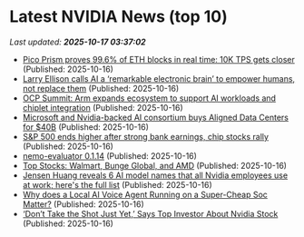 # Latest NVIDIA News (top 10)
_Last updated: **2025-10-17 03:37:02**_

- [Pico Prism proves 99.6% of ETH blocks in real time: 10K TPS gets closer](https://cointelegraph.com/news/pico-prism-proves-99-eth-blocks-real-time-10k-tps-on-l1-comes-closer) (Published: 2025-10-16)
- [Larry Ellison calls AI a ‘remarkable electronic brain’ to empower humans, not replace them](https://www.thehindubusinessline.com/info-tech/oracle-ai-world-larry-ellison-calls-ai-a-remarkable-electronic-brain-to-empower-humans-not-replace-them/article70169759.ece) (Published: 2025-10-16)
- [OCP Summit: Arm expands ecosystem to support AI workloads and chiplet integration](https://www.digitimes.com/news/a20251016VL209/arm-design-ai-applications-nvidia-asic.html) (Published: 2025-10-16)
- [Microsoft and Nvidia-backed AI consortium buys Aligned Data Centers for $40B](https://siliconangle.com/2025/10/15/microsoft-nvidia-backed-ai-consortium-buys-aligned-data-centers-40b/) (Published: 2025-10-16)
- [S&P 500 ends higher after strong bank earnings, chip stocks rally](https://economictimes.indiatimes.com/markets/stocks/news/sp-500-ends-higher-after-strong-bank-earnings-chip-stocks-rally/articleshow/124593300.cms) (Published: 2025-10-16)
- [nemo-evaluator 0.1.14](https://pypi.org/project/nemo-evaluator/0.1.14/) (Published: 2025-10-16)
- [Top Stocks: Walmart, Bunge Global, and AMD](https://www.thestreet.com/markets/top-stocks-walmart-bunge-global-and-amd) (Published: 2025-10-16)
- [Jensen Huang reveals 6 AI model names that all Nvidia employees use at work; here's the full list](https://www.livemint.com/companies/people/jensen-huang-reveals-6-ai-model-openai-cursor-replit-lovable-harvey-openevidence-all-nvidia-employees-use-work-full-list-11760575968859.html) (Published: 2025-10-16)
- [Why does a Local AI Voice Agent Running on a Super-Cheap Soc Matter?](https://petewarden.com/2025/10/16/why-does-a-local-ai-voice-agent-running-on-a-super-cheap-soc-matter/) (Published: 2025-10-16)
- [‘Don’t Take the Shot Just Yet,’ Says Top Investor About Nvidia Stock](https://biztoc.com/x/7c400e87170df696) (Published: 2025-10-16)
